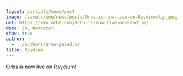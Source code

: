 ```yaml
---
layout: partials/news/post
image: /assets/img/news/posts/Orbs-is-now-live-on-Raydium/bg.jpeg
url: https://www.orbs.com/Orbs-is-now-live-on-Raydium/
date: 18, November
show: true
author: 
  - ../authors/eran-peled.md
title: Raydium
---
```



 Orbs is now live on Raydium!